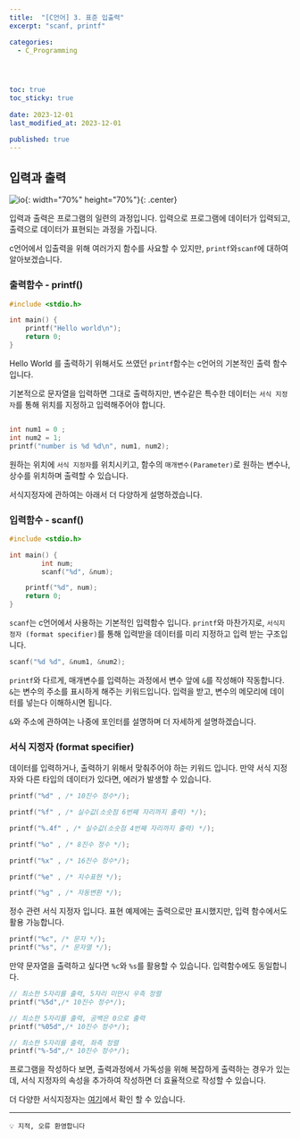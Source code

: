 ```yaml
---
title:  "[C언어] 3. 표준 입출력"
excerpt: "scanf, printf"

categories:
  - C_Programming




toc: true
toc_sticky: true
 
date: 2023-12-01
last_modified_at: 2023-12-01

published: true
---
```


## 입력과 출력

![io](https://github.com/leehan416/Blog_comments/assets/35258105/b936d0e0-bece-40b4-bbc9-33e11ce16aa7){: width="70%" height="70%"}{: .center}

입력과 출력은 프로그램의 일련의 과정입니다.
입력으로 프로그램에 데이터가 입력되고, 출력으로 데이터가 표현되는 과정을 가집니다.

c언어에서 입출력을 위해 여러가지 함수를 사요할 수 있지만, `printf`와`scanf`에 대하여 알아보겠습니다.


### 출력함수 - printf()


```c
#include <stdio.h>

int main() {
    printf("Hello world\n");
    return 0;
}
```
Hello World 를 출력하기 위해서도 쓰였던 `printf`함수는 c언어의 기본적인 출력 함수입니다.

기본적으로 문자열을 입력하면 그대로 출력하지만, 변수같은 특수한 데이터는 `서식 지정자`를 통해 위치를 지정하고 입력해주어야 합니다.
```c

int num1 = 0 ;
int num2 = 1;
printf("number is %d %d\n", num1, num2);

```
원하는 위치에 `서식 지정자`를 위치시키고, 함수의 `매개변수(Parameter)`로 원하는 변수나, 상수를 위치하며 출력할 수 있습니다.

서식지정자에 관하여는 아래서 더 다양하게 설명하겠습니다.

### 입력함수 - scanf()


```c
#include <stdio.h>

int main() {
		int num;
		scanf("%d", &num);

    printf("%d", num);
    return 0;
}
```
`scanf`는 c언어에서 사용하는 기본적인 입력함수 입니다.
`printf`와 마찬가지로, `서식지정자 (format specifier)`를 통해 입력받을 데이터를 미리 지정하고 입력 받는 구조입니다.

```c
scanf("%d %d", &num1, &num2);
```
`printf`와 다르게, 매개변수를 입력하는 과정에서 변수 앞에 `&`를 작성해야 작동합니다.
`&`는 변수의 주소를 표시하게 해주는 키워드입니다.
입력을 받고, 변수의 메모리에 데이터를 넣는다 이해하시면 됩니다.

`&`와 주소에 관하여는 나중에 포인터를 설명하며 더 자세하게 설명하겠습니다.

### 서식 지정자 (format specifier)

데이터를 입력하거나, 출력하기 위해서 맞춰주어야 하는 키워드 입니다.
만약 서식 지정자와 다른 타입의 데이터가 있다면, 에러가 발생할 수 있습니다.

```c
printf("%d" , /* 10진수 정수*/);

printf("%f" , /* 실수값(소숫점 6번째 자리까지 출력) */);

printf("%.4f" , /* 실수값(소숫점 4번째 자리까지 출력) */); 

printf("%o" , /* 8진수 정수 */);

printf("%x" , /* 16진수 정수*/);

printf("%e" , /* 지수표현 */);

printf("%g" , /* 자동변환 */);
```
정수 관련 서식 지정자 입니다. 
표현 예제에는 출력으로만 표시했지만, 입력 함수에서도 활용 가능합니다.

```c
printf("%c", /* 문자 */);
printf("%s", /* 문자열 */);
```
만약 문자열을 출력하고 싶다면 `%c`와 `%s`를 활용할 수 있습니다.
입력함수에도 동일합니다.


```c
// 최소한 5자리를 출력, 5자리 미만시 우측 정렬
printf("%5d",/* 10진수 정수*/);

// 최소한 5자리를 출력, 공백은 0으로 출력
printf("%05d",/* 10진수 정수*/);

// 최소한 5자리를 출력, 좌측 정렬
printf("%-5d",/* 10진수 정수*/);

```
프로그램을 작성하다 보면, 출력과정에서 가독성을 위해 복잡하게 출력하는 경우가 있는데, 서식 지정자의 속성을 추가하여 작성하면 더 효율적으로 작성할 수 있습니다.



더 다양한 서식지정자는 [여기](https://www.geeksforgeeks.org/format-specifiers-in-c/)에서 확인 할 수 있습니다.


---


```
💡 지적, 오류 환영합니다 
```